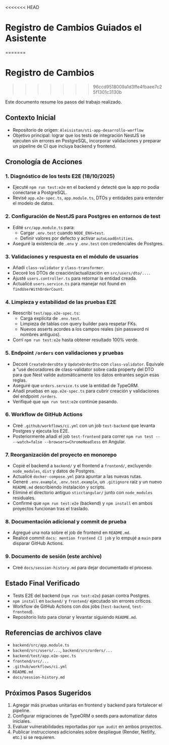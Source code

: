 <<<<<<< HEAD
# Registro de Cambios Guiados  el Asistente
=======
# Registro de Cambios 
>>>>>>> 96ccd9518009a1d3ffe4fbaee7c25f1301c3130b

Este documento resume los pasos del trabajo realizado.

## Contexto Inicial
- Repositorio de origen: `Aleisistan/sti-app-desarrollo-worflow`
- Objetivo principal: lograr que los tests de integración NestJS se ejecuten sin errores en PostgreSQL, incorporar validaciones y preparar un pipeline de CI que incluya backend y frontend.

## Cronología de Acciones

### 1. Diagnóstico de los tests E2E (18/10/2025)
- Ejecuté `npm run test:e2e` en el backend y detecté que la app no podía conectarse a PostgreSQL.
- Revisé `app.e2e-spec.ts`, `app.module.ts`, DTOs y entidades para entender el modelo de datos.

### 2. Configuración de NestJS para Postgres en entornos de test
- Edité `src/app.module.ts` para:
  - Cargar `.env.test` cuando `NODE_ENV=test`.
  - Definir valores por defecto y activar `autoLoadEntities`.
- Aseguré la existencia de `.env` y `.env.test` con credenciales de Postgres.

### 3. Validaciones y respuesta en el módulo de usuarios
- Añadí `class-validator` y `class-transformer`.
- Decoré los DTOs de creación/actualización en `src/users/dto/...`.
- Ajusté `users.controller.ts` para retornar la entidad creada.
- Actualicé `users.service.ts` para manejar not found en `findUserWithOrderCount`.

### 4. Limpieza y estabilidad de las pruebas E2E
- Reescribí `test/app.e2e-spec.ts`:
  - Carga explícita de `.env.test`.
  - Limpieza de tablas con query builder para respetar FKs.
  - Nuevos asserts acordes a los campos reales (sin password ni nombres antiguos).
- Corrí `npm run test:e2e` hasta obtener resultado 100% verde.

### 5. Endpoint `/orders` con validaciones y pruebas
- Decoré `CreateOrdersDto` y `UpdateOrderDto` con `class-validator`. Equivale a “usé decoradores de class-validator sobre cada property del DTO para que Nest valide automáticamente los datos entrantes según esas reglas.
- Aseguré que `orders.service.ts` use la entidad de TypeORM.
- Añadí pruebas en `app.e2e-spec.ts` para cubrir creación y validaciones del endpoint `/orders`.
- Verifiqué que `npm run test:e2e` continúe pasando.

### 6. Workflow de GitHub Actions
- Creé `.github/workflows/ci.yml` con un job `test-backend` que levanta Postgres y ejecuta los E2E.
- Posteriormente añadí el job `test-frontend` para correr `npm run test -- --watch=false --browsers=ChromeHeadless` en Angular.

### 7. Reorganización del proyecto en monorepo
- Copié el backend a `backend/` y el frontend a `frontend/`, excluyendo `node_modules`, `dist` y datos de Postgres.
- Actualicé `docker-compose.yml` para apuntar a las nuevas rutas.
- Generé `.env.example`, `.env.test.example`, un `.gitignore` raíz y un nuevo `README.md` describiendo instalación y scripts.
- Eliminé el directorio antiguo `sticctangular/` junto con `node_modules` residuales.
- Confirmé que `npm run test:e2e` (backend) y `npm install` en ambos proyectos funcionan tras el traslado.

### 8. Documentación adicional y commit de prueba
- Agregué una nota sobre el job de frontend en `README.md`.
- Realicé commit `docs: mention frontend CI job` y lo empujé a `main` para disparar GitHub Actions.

### 9. Documento de sesión (este archivo)
- Creé `docs/session-history.md` para dejar documentado el proceso.

## Estado Final Verificado
- Tests E2E del backend (`npm run test:e2e`) pasan contra Postgres.
- `npm install` en `backend/` y `frontend/` ejecutado sin errores críticos.
- Workflow de GitHub Actions con dos jobs (`test-backend`, `test-frontend`).
- Repositorio listo para clonar y levantar siguiendo `README.md`.

## Referencias de archivos clave
- `backend/src/app.module.ts`
- `backend/src/users/...`, `backend/src/orders/...`
- `backend/test/app.e2e-spec.ts`
- `frontend/src/...`
- `.github/workflows/ci.yml`
- `README.md`
- `docs/session-history.md`

## Próximos Pasos Sugeridos
1. Agregar más pruebas unitarias en frontend y backend para fortalecer el pipeline.
2. Configurar migraciones de TypeORM o seeds para automatizar datos iniciales.
3. Evaluar vulnerabilidades reportadas por `npm audit` en ambos proyectos.
4. Publicar instrucciones adicionales sobre despliegue (Render, Netlify, etc.) si se requieren.


